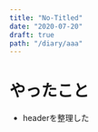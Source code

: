 ```yaml
---
title: "No-Titled"
date: "2020-07-20"
draft: true
path: "/diary/aaa"
---
```


# やったこと

+ headerを整理した